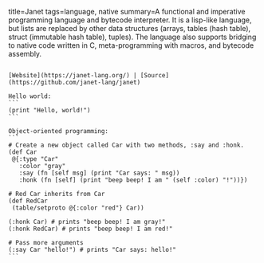 title=Janet
tags=language, native
summary=A functional and imperative programming language and bytecode interpreter. It is a lisp-like language, but lists are replaced by other data structures (arrays, tables (hash table), struct (immutable hash table), tuples). The language also supports bridging to native code written in C, meta-programming with macros, and bytecode assembly.
~~~~~~

[Website](https://janet-lang.org/) | [Source](https://github.com/janet-lang/janet)

Hello world:
```
(print "Hello, world!")
```

Object-oriented programming:
```
# Create a new object called Car with two methods, :say and :honk.
(def Car
 @{:type "Car"
   :color "gray"
   :say (fn [self msg] (print "Car says: " msg))
   :honk (fn [self] (print "beep beep! I am " (self :color) "!"))})

# Red Car inherits from Car
(def RedCar
 (table/setproto @{:color "red"} Car))

(:honk Car) # prints "beep beep! I am gray!"
(:honk RedCar) # prints "beep beep! I am red!"

# Pass more arguments
(:say Car "hello!") # prints "Car says: hello!"
```
